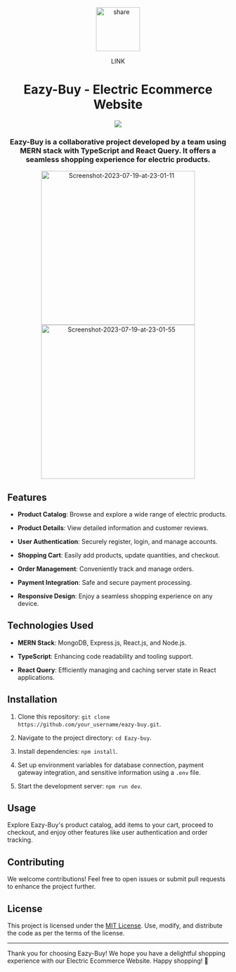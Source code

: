 
<div align="center">
<a  href="https://eazy-buy-now.netlify.app"><img width=100   src="https://i.ibb.co/xhwmxsb/share.png" alt="share" border="0"></a>
<p>LINK</p>
</div>
<div align="center">
<h1>Eazy-Buy - Electric Ecommerce Website</h1>
<img src="https://eazy-buy-now.netlify.app/icons/icon.png" />
<h3>Eazy-Buy is a collaborative project developed by a team using MERN stack with TypeScript and React Query. It offers a seamless shopping experience for electric products.</h3>
</div>

<div align="center" size="55px">
  <img width=350 src="https://i.ibb.co/SdD49d1/Screenshot-2023-07-19-at-23-01-11.png" alt="Screenshot-2023-07-19-at-23-01-11" border="0"> 
<img width=350 src="https://i.ibb.co/x5V1Z3g/Screenshot-2023-07-19-at-23-01-55.png" alt="Screenshot-2023-07-19-at-23-01-55" border="0"> 
</div>


## Features

- **Product Catalog**: Browse and explore a wide range of electric products.

- **Product Details**: View detailed information and customer reviews.

- **User Authentication**: Securely register, login, and manage accounts.

- **Shopping Cart**: Easily add products, update quantities, and checkout.

- **Order Management**: Conveniently track and manage orders.

- **Payment Integration**: Safe and secure payment processing.

- **Responsive Design**: Enjoy a seamless shopping experience on any device.

## Technologies Used

- **MERN Stack**: MongoDB, Express.js, React.js, and Node.js.

- **TypeScript**: Enhancing code readability and tooling support.

- **React Query**: Efficiently managing and caching server state in React applications.

## Installation

1. Clone this repository: `git clone https://github.com/your_username/eazy-buy.git`.

2. Navigate to the project directory: `cd Eazy-buy`.

3. Install dependencies: `npm install`.

4. Set up environment variables for database connection, payment gateway integration, and sensitive information using a `.env` file.

5. Start the development server: `npm run dev`.


## Usage

Explore Eazy-Buy's product catalog, add items to your cart, proceed to checkout, and enjoy other features like user authentication and order tracking.

## Contributing

We welcome contributions! Feel free to open issues or submit pull requests to enhance the project further.

## License

This project is licensed under the [MIT License](link_to_license). Use, modify, and distribute the code as per the terms of the license.

---

Thank you for choosing Eazy-Buy! We hope you have a delightful shopping experience with our Electric Ecommerce Website. Happy shopping! 🛒

